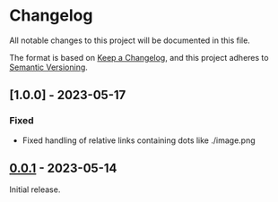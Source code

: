 # Changelog

All notable changes to this project will be documented in this file.

The format is based on [Keep a Changelog](https://keepachangelog.com/en/1.0.0/),
and this project adheres to [Semantic Versioning](https://semver.org/spec/v2.0.0.html).

## [1.0.0] - 2023-05-17

### Fixed

-   Fixed handling of relative links containing dots like ./image.png

## [0.0.1] - 2023-05-14

Initial release.

[0.0.1]: https://github.com/olivierlacan/keep-a-changelog/commits/0.0.1
